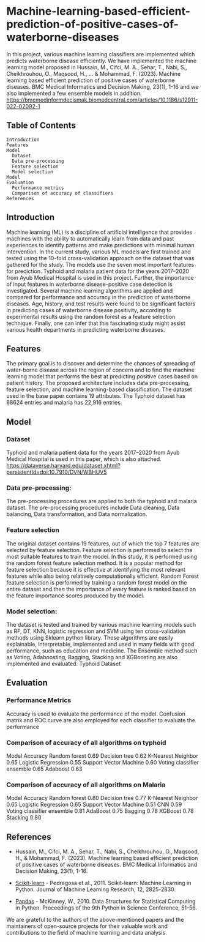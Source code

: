 # Machine-learning-based-efficient-prediction-of-positive-cases-of-waterborne-diseases
In this project, various machine learning classifiers are implemented which predicts waterborne disease efficiently.
We have implemented the machine learning model proposed in Hussain, M., Cifci, M. A., Sehar, T., Nabi, S., Cheikhrouhou, O., Maqsood, H., ... & Mohammad, F. (2023). Machine learning based efficient prediction of positive cases of waterborne diseases. BMC Medical Informatics and Decision Making, 23(1), 1-16 and we also implemented a few ensemble models in addition.
https://bmcmedinformdecismak.biomedcentral.com/articles/10.1186/s12911-022-02092-1

## Table of Contents
    Introduction
    Features
    Model
      Dataset
      Data pre-processing
      Feature selection
      Model selection
    Model
    Evaluation
      Performance metrics
      Comparison of accuracy of classifiers
    References
    
## Introduction
Machine learning (ML) is a discipline of artificial intelligence that provides machines with the ability to automatically learn from data and past experiences to identify patterns and make predictions with minimal human intervention. In the current study, various ML models are first trained and tested using the 10-fold cross-validation approach on the dataset that was gathered for the study. The models use the seven most important features for prediction. Typhoid and malaria patient data for the years 2017–2020 from Ayub Medical Hospital is used in this project. Further, the importance of input features in waterborne disease-positive case detection is investigated. Several machine learning algorithms are applied and compared for performance and accuracy in the prediction of waterborne diseases. Age, history, and test results were found to be significant factors in predicting cases of waterborne disease positivity, according to experimental results using the random forest as a feature selection technique. Finally, one can infer that this fascinating study might assist various health departments in predicting waterborne diseases.

## Features
The primary goal is to discover and determine the chances of spreading of water-borne disease across the region of concern and to find the machine learning model that performs the best at predicting positive cases based on patient history.
The proposed architecture includes data pre-processing, feature selection, and machine learning-based classification. The dataset used in the base paper contains 19 attributes. The Typhoid dataset has 68624 entries and malaria has 22,916 entries.

## Model
### Dataset
Typhoid and malaria patient data for the years 2017–2020 from Ayub Medical Hospital is used in this paper, which is also attached.
https://dataverse.harvard.edu/dataset.xhtml?persistentId=doi:10.7910/DVN/WBHUV5
### Data pre-processing:
The pre-processing procedures are applied to both the typhoid and malaria dataset. The pre-processing procedures include Data cleaning, Data balancing, Data transformation, and Data normalization.
### Feature selection
The original dataset contains 19 features, out of which the top 7 features are selected by feature selection. Feature selection is performed to select the most suitable features to train the model. In this study, it is performed using the random forest feature selection method. It is a popular method for feature selection because it is effective at identifying the most relevant features while also being relatively computationally efficient. Random Forest feature selection
is performed by training a random forest model on the entire dataset and then the importance of every feature is ranked based on the feature importance scores produced by the model.
### Model selection:
The dataset is tested and trained by various machine learning models such as RF, DT, KNN, logistic regression and SVM using ten cross-validation methods using Sklearn python library. These algorithms are easily explainable, interpretable, implemented and used in many fields with good performance, such as education and medicine. The Ensemble method such as Voting, Adaboosting, Bagging, Stacking and XGBoosting are also implemented and evaluated.
Typhoid Dataset

## Evaluation
### Performance Metrics
Accuracy is used to evaluate the performance of the model. Confusion matrix and ROC curve are also employed for each classifier to evaluate the performance
### Comparison of accuracy of all algorithms on typhoid
Model            	        Accuracy
Random forest	              0.69
Decision tree    	          0.62
K-Nearest Neighbor	        0.65
Logistic Regression	        0.55
Support Vector Machine	    0.60
Voting classifier ensemble	0.65
Adaboost	                  0.63

### Comparison of accuracy of all algorithms on Malaria
Model	Accuracy
Random forest	0.80
Decision tree	0.77
K-Nearest Neighbor	0.65
Logistic Regression	0.65
Support Vector Machine	0.51
CNN	0.59
Voting classifier ensemble	0.81
AdaBoost	0.75
Bagging	0.78
XGBoost	0.78
Stacking	0.80

## References

- Hussain, M., Cifci, M. A., Sehar, T., Nabi, S., Cheikhrouhou, O., Maqsood, H., & Mohammad, F. (2023). Machine learning based efficient prediction of positive cases of waterborne diseases. BMC Medical Informatics and Decision Making, 23(1), 1-16.

- [Scikit-learn](https://scikit-learn.org) - Pedregosa et al., 2011. Scikit-learn: Machine Learning in Python. Journal of Machine Learning Research, 12, 2825-2830.

- [Pandas](https://pandas.pydata.org) - McKinney, W., 2010. Data Structures for Statistical Computing in Python. Proceedings of the 9th Python in Science Conference, 51-56.

We are grateful to the authors of the above-mentioned papers and the maintainers of open-source projects for their valuable work and contributions to the field of machine learning and data analysis.



